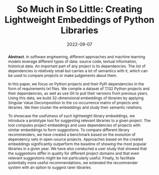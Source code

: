 ---
title: "So Much in So Little: Creating Lightweight Embeddings of Python Libraries"
authors: '<i>Yaroslav Golubev, Egor Bogomolov, Egor Bulychev, and Timofey Bryksin</i>'
status: "preprint"
collection: publications
permalink: /publication/2022-09-07-library-embeddings
date: 2022-09-07
venue: "<b>e-Print archive</b>"
pdf: 'https://arxiv.org/abs/2209.03507'
data: 'https://github.com/JetBrains-Research/similar-python-dependencies'
counter_id: 'P6'
abstract: "<p><b>Abstract</b>. In software engineering, different approaches and machine learning models leverage different types of data: source code, textual information, historical data. An important part of any project is its dependencies. The list of dependencies is relatively small but carries a lot of semantics with it, which can be used to compare projects or make judgements about them.</p><p>In this paper, we focus on Python projects and their PyPi dependencies in the form of requirements.txt files. We compile a dataset of 7,132 Python projects and their dependencies, as well as use Git to pull their versions from previous years. Using this data, we build 32-dimensional embeddings of libraries by applying Singular Value Decomposition to the co-occurrence matrix of projects and libraries. We then cluster the embeddings and study their semantic relations.</p><p>To showcase the usefulness of such lightweight library embeddings, we introduce a prototype tool for suggesting relevant libraries to a given project. The tool computes project embeddings and uses dependencies of projects with similar embeddings to form suggestions. To compare different library recommenders, we have created a benchmark based on the evolution of dependency sets in open-source projects. Approaches based on the created embeddings significantly outperform the baseline of showing the most popular libraries in a given year. We have also conducted a user study that showed that the suggestions differ in quality for different project domains and that even relevant suggestions might be not particularly useful. Finally, to facilitate potentially more useful recommendations, we extended the recommender system with an option to suggest rarer libraries.</p>"
---